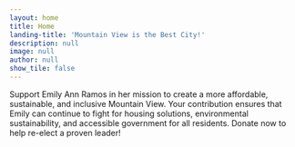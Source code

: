```yaml
---
layout: home
title: Home
landing-title: 'Mountain View is the Best City!'
description: null
image: null
author: null
show_tile: false
---
```


Support Emily Ann Ramos in her mission to create a more affordable, sustainable, and inclusive Mountain View. Your contribution ensures that Emily can continue to fight for housing solutions, environmental sustainability, and accessible government for all residents. Donate now to help re-elect a proven leader!